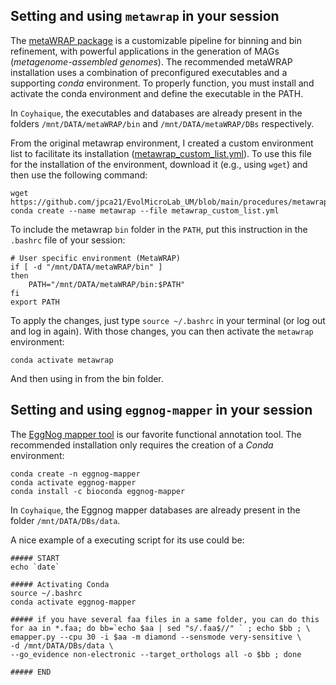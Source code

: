 ## Setting and using `metawrap` in your session 

The [metaWRAP package](https://github.com/bxlab/metaWRAP) is a customizable pipeline for binning and bin refinement, with powerful applications in the generation of MAGs (_metagenome-assembled genomes_). The recommended metaWRAP installation uses a combination of preconfigured executables and a supporting _conda_ environment. To properly function, you must install and activate the conda environment and define the executable in the PATH. 

In `Coyhaique`, the executables and databases are already present in the folders `/mnt/DATA/metaWRAP/bin` and `/mnt/DATA/metaWRAP/DBs` respectively.

From the original metawrap environment, I created a custom environment list to facilitate its installation ([metawrap_custom_list.yml](https://github.com/jpca21/EvolMicroLab_UM/blob/main/procedures/metawrap_custom_list.yml)). To use this file for the installation of the environment, download it (e.g., using `wget`) and then use the following command:

```
wget https://github.com/jpca21/EvolMicroLab_UM/blob/main/procedures/metawrap_custom_list.yml
conda create --name metawrap --file metawrap_custom_list.yml
``` 

To include the metawrap `bin` folder in the `PATH`, put this instruction in the `.bashrc` file of your session:

```
# User specific environment (MetaWRAP)
if [ -d "/mnt/DATA/metaWRAP/bin" ]
then
    PATH="/mnt/DATA/metaWRAP/bin:$PATH"
fi
export PATH
```

To apply the changes, just type `source ~/.bashrc` in your terminal (or log out and log in again). With those changes, you can then activate the `metawrap` environment:

```
conda activate metawrap
```

And then using in from the bin folder.

## Setting and using `eggnog-mapper` in your session 

The [EggNog mapper tool](https://github.com/eggnogdb/eggnog-mapper) is our favorite functional annotation tool. The recommended installation only requires the creation of a _Conda_ environment:

```
conda create -n eggnog-mapper
conda activate eggnog-mapper
conda install -c bioconda eggnog-mapper 
```

In `Coyhaique`, the Eggnog mapper databases are already present in the folder `/mnt/DATA/DBs/data`.

A nice example of a executing script for its use could be:

```
##### START
echo `date`

##### Activating Conda
source ~/.bashrc
conda activate eggnog-mapper

##### if you have several faa files in a same folder, you can do this
for aa in *.faa; do bb=`echo $aa | sed "s/.faa$//" ` ; echo $bb ; \
emapper.py --cpu 30 -i $aa -m diamond --sensmode very-sensitive \
-d /mnt/DATA/DBs/data \
--go_evidence non-electronic --target_orthologs all -o $bb ; done

##### END

```

